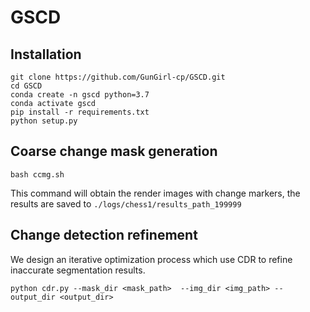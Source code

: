 
# GSCD
 
## Installation
```
git clone https://github.com/GunGirl-cp/GSCD.git
cd GSCD
conda create -n gscd python=3.7
conda activate gscd
pip install -r requirements.txt
python setup.py
```

## Coarse change mask generation
```
bash ccmg.sh
```
This command will obtain the render images with change markers, the results are saved to `./logs/chess1/results_path_199999`


## Change detection refinement
We design an iterative optimization process which use CDR to refine inaccurate segmentation results.
```
python cdr.py --mask_dir <mask_path>  --img_dir <img_path> --output_dir <output_dir>
```
